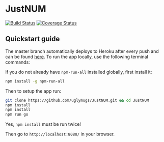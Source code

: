 # JustNUM

[![Build Status](https://travis-ci.org/uglymugs/JustNUM.svg?branch=master)](https://travis-ci.org/uglymugs/JustNUM) [![Coverage Status](https://coveralls.io/repos/github/uglymugs/JustNUM/badge.svg?branch=master)](https://coveralls.io/github/uglymugs/JustNUM?branch=master)

## Quickstart guide

The master branch automatically deploys to Heroku after every push and can be found [here](http://just-num.herokuapp.com/). To run the app locally, use the following terminal commands:

If you do not already have `npm-run-all` installed globally, first install it:

```bash
npm install -g npm-run-all
```

Then to setup the app run:

```bash
git clone https://github.com/uglymugs/JustNUM.git && cd JustNUM
npm install
npm install  
npm run go
```

Yes, `npm install` must be run twice!


Then go to `http://localhost:8080/` in your browser.
